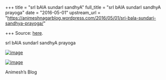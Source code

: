 +++
title = "srI bAlA sundarI sandhyA"
full_title = "srI bAlA sundarI sandhyA prayoga"
date = "2016-05-01"
upstream_url = "https://animeshnagarblog.wordpress.com/2016/05/01/sri-bala-sundari-sandhya-prayoga/"

+++
Source: [here](https://animeshnagarblog.wordpress.com/2016/05/01/sri-bala-sundari-sandhya-prayoga/).

srI bAlA sundarI sandhyA prayoga

[![image](https://animeshnagarblog.files.wordpress.com/2016/05/img_20160501_153310.jpg?w=700 "IMG_20160501_153310.JPG")](https://animeshnagarblog.files.wordpress.com/2016/05/img_20160501_153310.jpg)

[![image](https://animeshnagarblog.files.wordpress.com/2016/05/img_20160501_153327.jpg?w=700 "IMG_20160501_153327.JPG")](https://animeshnagarblog.files.wordpress.com/2016/05/img_20160501_153327.jpg)

Animesh’s Blog
